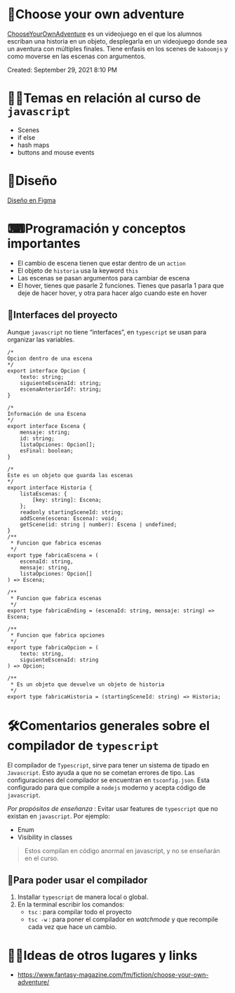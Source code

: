 # 🤠Choose your own adventure

[ChooseYourOwnAdventure](https://replit.com/@EduardoGmez1/Choose-your-own-adventure#README.md) es un videojuego en el que los alumnos escriban una historia en un objeto, desplegarla en un videojuego donde sea un aventura con múltiples finales. Tiene enfasis en los scenes de `kaboomjs` y como moverse en las escenas con argumentos.

Created: September 29, 2021 8:10 PM

# 👩‍🏫Temas en relación al curso de `javascript`

- Scenes
- if else
- hash maps
- buttons and mouse events

# 🔺Diseño

[Diseño en Figma](https://www.figma.com/file/Nm2E9wGuLxU3vOeQhHCrzS/Choose-your-own-adventure?node-id=0%3A1)

# ⌨Programación y conceptos importantes

- El cambio de escena tienen que estar dentro de un `action`
- El objeto de `historia` usa la keyword `this`
- Las escenas se pasan argumentos para cambiar de escena
- El hover, tienes que pasarle 2 funciones. Tienes que pasarla 1 para que deje de hacer hover, y otra para hacer algo cuando este en hover

## 🏥Interfaces del proyecto

Aunque `javascript` no tiene “interfaces”, en `typescript` se usan para organizar las variables.

```tsx
/*
Opcion dentro de una escena
*/
export interface Opcion {
	texto: string;
	siguienteEscenaId: string;
	escenaAnteriorId?: string;
}

/*
Información de una Escena
*/
export interface Escena {
	mensaje: string;
	id: string;
	listaOpciones: Opcion[];
	esFinal: boolean;
}

/*
Este es un objeto que guarda las escenas 
*/
export interface Historia {
	listaEscenas: {
		[key: string]: Escena;
	};
	readonly startingSceneId: string;
	addScene(escena: Escena): void;
	getScene(id: string | number): Escena | undefined;
}
/**
 * Funcion que fabrica escenas
 */
export type fabricaEscena = (
	escenaId: string,
	mensaje: string,
	listaOpciones: Opcion[]
) => Escena;

/**
 * Funcion que fabrica escenas
 */
export type fabricaEnding = (escenaId: string, mensaje: string) => Escena;

/**
 * Funcion que fabrica opciones
 */
export type fabricaOpcion = (
	texto: string,
	siguienteEscenaId: string
) => Opcion;

/**
 * Es un objeto que devuelve un objeto de historia
 */
export type fabricaHistoria = (startingSceneId: string) => Historia;
```

# 🛠Comentarios generales sobre el compilador de `typescript`

El compilador de `Typescript`, sirve para tener un sistema de tipado en `Javascript`. Esto ayuda a que no se cometan errores de tipo. Las configuraciones del compilador se encuentran en `tsconfig.json`. Esta configurado para que compile a `nodejs` moderno y acepta código de `javascript`.

_Por propósitos de enseñanza_ : Evitar usar features de `typescript` que no existan en `javascript`. Por ejemplo:

- Enum
- Visibility in classes

> Estos compilan en código anormal en javascript, y no se enseñarán en el curso.

## 🧐Para poder usar el compilador

1. Installar `typescript` de manera local o global.
2. En la terminal escribir los comandos:
   - `tsc` : para compilar todo el proyecto
   - `tsc -w` : para poner el compilador en _watchmode_ y que recompile cada vez que hace un cambio.

# 👨‍🎓Ideas de otros lugares y links

- https://www.fantasy-magazine.com/fm/fiction/choose-your-own-adventure/
